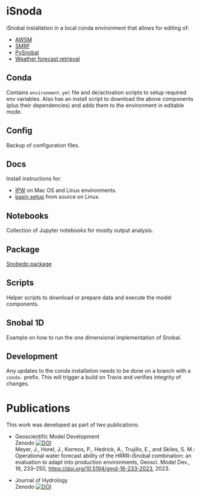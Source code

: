# iSnoda
iSnobal installation in a local conda environment that allows for editing of:
* [AWSM](https://github.com/USDA-ARS-NWRC/awsm)
* [SMRF](https://github.com/USDA-ARS-NWRC/smrf)
* [PySnobal](https://github.com/USDA-ARS-NWRC/pysnobal)
* [Weather forecast retrieval](https://github.com/USDA-ARS-NWRC/weather_forecast_retrieval) 

## Conda
Contains `environment.yml` file and de/activation scripts to setup required
env variables. Also has an install script to download the above components
(plus their dependencies) and adds them to the environment in editable mode.

## Config

Backup of configuration files.

## Docs

Install instructions for:
* [IPW](https://github.com/USDA-ARS-NWRC/ipw) on Mac OS and Linux environments.  
* [basin setup](https://github.com/USDA-ARS-NWRC/basin_setup) from source on Linux.

## Notebooks

Collection of Jupyter notebooks for mostly output analysis.

## Package

[Snobedo package](package/README.md)

## Scripts

Helper scripts to download or prepare data and execute the model components.

## Snobal 1D

Example on how to run the one dimensional implementation of Snobal.

## Development

Any updates to the conda installation needs to be done on a branch with
a `conda-` prefix. This will trigger a build on Travis and verifies integrity
of changes.

# Publications
This work was developed as part of two publications:
* Geoscientific Model Development  
  Zenodo [![DOI](https://zenodo.org/badge/244989084.svg)](https://zenodo.org/badge/latestdoi/244989084)  
  Meyer, J., Horel, J., Kormos, P., Hedrick, A., Trujillo, E., and Skiles, S. M.: Operational water forecast ability of the HRRR-iSnobal combination: an evaluation to adapt into production environments, Geosci. Model Dev., 16, 233–250, https://doi.org/10.5194/gmd-16-233-2023, 2023.
  
* Journal of Hydrology  
  Zenodo [![DOI](https://zenodo.org/badge/DOI/10.5281/zenodo.11245701.svg)](https://doi.org/10.5281/zenodo.11245701)  
